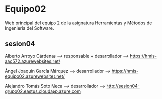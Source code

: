 # Equipo02
Web principal del equipo 2 de la asignatura Herramientas y Métodos de Ingeniería del Software.

## sesion04

Alberto Arroyo Cárdenas --> responsable + desarrollador --> https://hmis-aac572.azurewebsites.net/

Ángel Joaquín García Márquez --> desarrollador --> https://hmis-equipo02.azurewebsites.net/

Alejandro Tomás Soto Meca --> desarrollador --> http://sesion04-grupo02.eastus.cloudapp.azure.com

